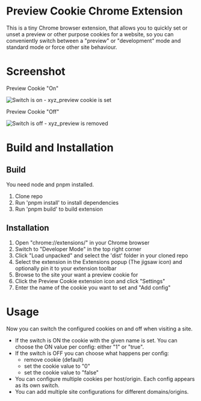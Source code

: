 # Preview Cookie Chrome Extension

This is a tiny Chrome browser extension, that allows you to quickly set or unset a preview or other purpose cookies for a website,
so you can conveniently switch between a "preview" or "development" mode and standard mode or force other site behaviour.

# Screenshot

Preview Cookie "On"

![Switch is on - xyz_preview cookie is set](screenshot_1.png)

Preview Cookie "Off"

![Switch is off - xyz_preview is removed](screenshot_2.png)

# Build and Installation

## Build

You need node and pnpm installed.

1. Clone repo
2. Run 'pnpm install' to install dependencies
3. Run 'pnpm build' to build extension

## Installation
   
1. Open "chrome://extensions/" in your Chrome browser
2. Switch to "Developer Mode" in the top right corner
3. Click "Load unpacked" and select the 'dist' folder in your cloned repo
4. Select the extension in the Extensions popup (The jigsaw icon) and optionally pin it to your extension toolbar
5. Browse to the site your want a preview cookie for
6. Click the Preview Cookie extension icon and click "Settings"
7. Enter the name of the cookie you want to set and "Add config"

# Usage

Now you can switch the configured cookies on and off when visiting a site.
- If the switch is ON the cookie with the given name is set. You can choose the ON value per config: either "1" or "true".
- If the switch is OFF you can choose what happens per config:
  - remove cookie (default)
  - set the cookie value to "0"
  - set the cookie value to "false"
- You can configure multiple cookies per host/origin. Each config appears as its own switch.
- You can add multiple site configurations for different domains/origins.
